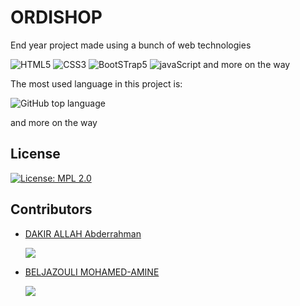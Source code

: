 # ORDISHOP
End year project made using a bunch of web technologies


![HTML5](https://img.shields.io/static/v1?label=%20&message=HTML5&color=%23E34F26&labelColor=%23ff000000&logo=HTML5)
![CSS3](https://img.shields.io/static/v1?label=%20&message=CSS3&color=%231572B6&labelColor=%23ff000000&logo=Css3&logoColor=%231572B6)
![BootSTrap5](https://img.shields.io/static/v1?label=%20&message=BootStrap5&color=%237952B3&labelColor=%23ff000000&logo=BootStrap)
![javaScript](https://img.shields.io/static/v1?label=%20&message=JavaScript&color=%23F7DF1E&labelColor=%23ff000000&logo=javaScript) and more on the way

The most used language in this project is:

![GitHub top language](https://img.shields.io/github/languages/top/black-purple/ordishop?color=%23E34F26&label=HTML5&logo=HTML5)

and more on the way 

## License
[![License: MPL 2.0](https://img.shields.io/badge/License-MPL_2.0-teal.svg)](https://opensource.org/licenses/MPL-2.0)

## Contributors
* [DAKIR ALLAH Abderrahman](https:/github.com/black-purple)
  
  ![](https://img.shields.io/badge/current%20position-student%2Fdev-purple)
* [BELJAZOULI MOHAMED-AMINE](https://github.com/MOHAMED-AMINE07)
  
  ![](https://img.shields.io/badge/current%20position-student%2Fdev-purple)
